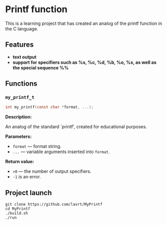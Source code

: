 # Printf function

This is a learning project that has created an analog of the printf function in the C language.

## Features
- **text output**
- **support for specifiers such as %s, %c, %d, %b, %o, %x, as well as the special sequence %%**

## Functions

### `my_printf_t`
```c
int my_printf(const char *format, ...);
```

**Description:**

An analog of the standard `printf', created for educational purposes.

**Parameters:**  
- `format` — format string.
- `...` — variable arguments inserted into `format`.

**Return value:**  
- `>0` — the number of output specifiers.
- `-1` is an error.

## Project launch
```
git clone https://github.com/lavrt/MyPrintf
cd MyPrintf
./build.sh
./run
```
